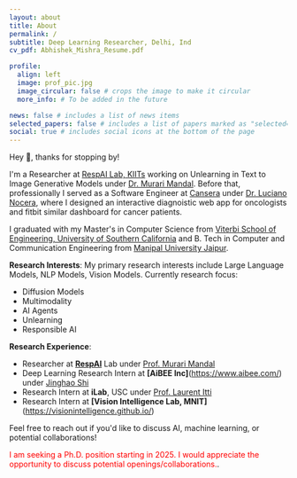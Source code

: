 ```yaml
---
layout: about
title: About
permalink: /
subtitle: Deep Learning Researcher, Delhi, Ind
cv_pdf: Abhishek_Mishra_Resume.pdf

profile:
  align: left
  image: prof_pic.jpg
  image_circular: false # crops the image to make it circular
  more_info: # To be added in the future

news: false # includes a list of news items
selected_papers: false # includes a list of papers marked as "selected={true}"
social: true # includes social icons at the bottom of the page
---
```


Hey 👋, thanks for stopping by!

I'm a Researcher at [RespAI Lab, KIITs](https://respailab.github.io/) working on Unlearning in Text to Image Generative Models under [Dr. Murari Mandal](https://murarimandal.github.io/). Before that, professionally I served as a Software Engineer at [Cansera](https://www.cansera.com/) under [Dr. Luciano Nocera](https://scholar.google.com/citations?user=DZ0q4kMAAAAJ&hl=en), where I designed an interactive diagnoistic web app for oncologists and fitbit similar dashboard for cancer patients.

I graduated with my Master's in Computer Science from [Viterbi School of Engineering, University of Southern California](https://www.cs.usc.edu/) and B. Tech in Computer and Communication Engineering from [Manipal University Jaipur](https://jaipur.manipal.edu/foe/department-of-computer-communicarion-engineering.php).

  

**Research Interests**: My primary research interests include Large Language Models, NLP Models, Vision Models. Currently research focus:
- Diffusion Models
- Multimodality
- AI Agents
- Unlearning
- Responsible AI

**Research Experience**:
- Researcher at [**RespAI**](https://respailab.github.io/) Lab under [Prof. Murari Mandal](https://murarimandal.github.io/)
- Deep Learning Research Intern at **[AiBEE Inc]**(https://www.aibee.com/) under [Jinghao Shi](https://www.linkedin.com/in/jinghao-shi/)
- Research Intern at **iLab**, USC under [Prof. Laurent Itti](http://ilab.usc.edu/itti/)
- Research Intern at **[Vision Intelligence Lab, MNIT]**(https://visionintelligence.github.io/)

Feel free to reach out if you'd like to discuss AI, machine learning, or potential collaborations!

<span  style="color:red">I am seeking a Ph.D. position starting in 2025. I would appreciate the opportunity to discuss potential openings/collaborations.</span>.
